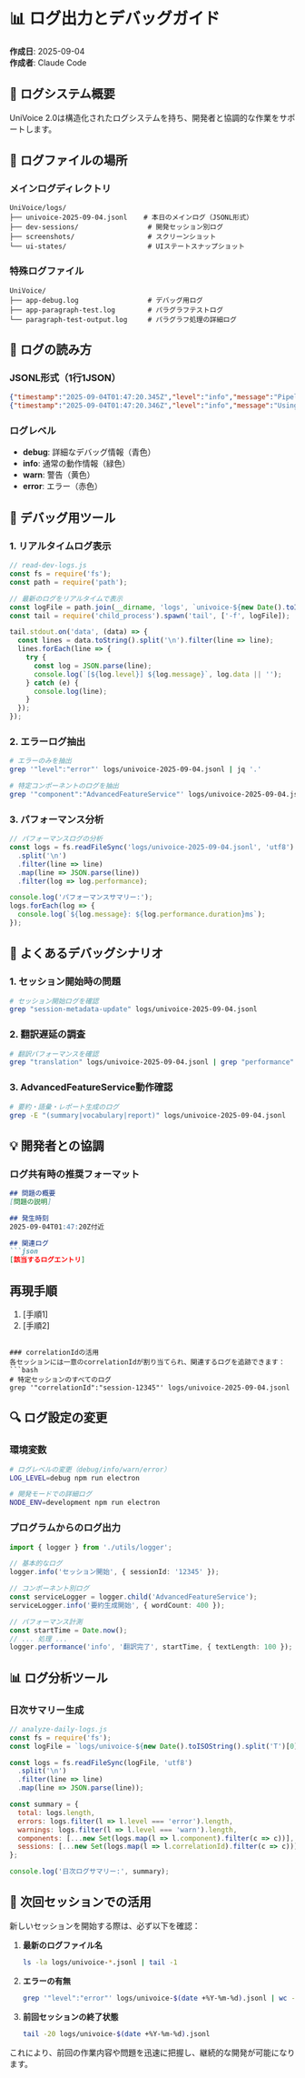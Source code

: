 # 📊 ログ出力とデバッグガイド

**作成日**: 2025-09-04  
**作成者**: Claude Code

## 🎯 ログシステム概要

UniVoice 2.0は構造化されたログシステムを持ち、開発者と協調的な作業をサポートします。

## 📁 ログファイルの場所

### メインログディレクトリ
```
UniVoice/logs/
├── univoice-2025-09-04.jsonl    # 本日のメインログ（JSONL形式）
├── dev-sessions/                 # 開発セッション別ログ
├── screenshots/                  # スクリーンショット
└── ui-states/                    # UIステートスナップショット
```

### 特殊ログファイル
```
UniVoice/
├── app-debug.log                 # デバッグ用ログ
├── app-paragraph-test.log        # パラグラフテストログ
└── paragraph-test-output.log     # パラグラフ処理の詳細ログ
```

## 📝 ログの読み方

### JSONL形式（1行1JSON）
```json
{"timestamp":"2025-09-04T01:47:20.345Z","level":"info","message":"Pipeline service setup completed","component":"Main"}
{"timestamp":"2025-09-04T01:47:20.346Z","level":"info","message":"Using default data path: C:\\Users\\ryosu\\UniVoice","component":"DataPersistence"}
```

### ログレベル
- **debug**: 詳細なデバッグ情報（青色）
- **info**: 通常の動作情報（緑色）
- **warn**: 警告（黄色）
- **error**: エラー（赤色）

## 🔧 デバッグ用ツール

### 1. リアルタイムログ表示
```javascript
// read-dev-logs.js
const fs = require('fs');
const path = require('path');

// 最新のログをリアルタイムで表示
const logFile = path.join(__dirname, 'logs', `univoice-${new Date().toISOString().split('T')[0]}.jsonl`);
const tail = require('child_process').spawn('tail', ['-f', logFile]);

tail.stdout.on('data', (data) => {
  const lines = data.toString().split('\n').filter(line => line);
  lines.forEach(line => {
    try {
      const log = JSON.parse(line);
      console.log(`[${log.level}] ${log.message}`, log.data || '');
    } catch (e) {
      console.log(line);
    }
  });
});
```

### 2. エラーログ抽出
```bash
# エラーのみを抽出
grep '"level":"error"' logs/univoice-2025-09-04.jsonl | jq '.'

# 特定コンポーネントのログを抽出
grep '"component":"AdvancedFeatureService"' logs/univoice-2025-09-04.jsonl | jq '.'
```

### 3. パフォーマンス分析
```javascript
// パフォーマンスログの分析
const logs = fs.readFileSync('logs/univoice-2025-09-04.jsonl', 'utf8')
  .split('\n')
  .filter(line => line)
  .map(line => JSON.parse(line))
  .filter(log => log.performance);

console.log('パフォーマンスサマリー:');
logs.forEach(log => {
  console.log(`${log.message}: ${log.performance.duration}ms`);
});
```

## 🐛 よくあるデバッグシナリオ

### 1. セッション開始時の問題
```bash
# セッション開始ログを確認
grep "session-metadata-update" logs/univoice-2025-09-04.jsonl
```

### 2. 翻訳遅延の調査
```bash
# 翻訳パフォーマンスを確認
grep "translation" logs/univoice-2025-09-04.jsonl | grep "performance"
```

### 3. AdvancedFeatureService動作確認
```bash
# 要約・語彙・レポート生成のログ
grep -E "(summary|vocabulary|report)" logs/univoice-2025-09-04.jsonl
```

## 💡 開発者との協調

### ログ共有時の推奨フォーマット
```markdown
## 問題の概要
[問題の説明]

## 発生時刻
2025-09-04T01:47:20Z付近

## 関連ログ
```json
[該当するログエントリ]
```

## 再現手順
1. [手順1]
2. [手順2]
```

### correlationIdの活用
各セッションには一意のcorrelationIdが割り当てられ、関連するログを追跡できます：
```bash
# 特定セッションのすべてのログ
grep '"correlationId":"session-12345"' logs/univoice-2025-09-04.jsonl
```

## 🔍 ログ設定の変更

### 環境変数
```bash
# ログレベルの変更（debug/info/warn/error）
LOG_LEVEL=debug npm run electron

# 開発モードでの詳細ログ
NODE_ENV=development npm run electron
```

### プログラムからのログ出力
```typescript
import { logger } from './utils/logger';

// 基本的なログ
logger.info('セッション開始', { sessionId: '12345' });

// コンポーネント別ログ
const serviceLogger = logger.child('AdvancedFeatureService');
serviceLogger.info('要約生成開始', { wordCount: 400 });

// パフォーマンス計測
const startTime = Date.now();
// ... 処理 ...
logger.performance('info', '翻訳完了', startTime, { textLength: 100 });
```

## 📊 ログ分析ツール

### 日次サマリー生成
```javascript
// analyze-daily-logs.js
const fs = require('fs');
const logFile = `logs/univoice-${new Date().toISOString().split('T')[0]}.jsonl`;

const logs = fs.readFileSync(logFile, 'utf8')
  .split('\n')
  .filter(line => line)
  .map(line => JSON.parse(line));

const summary = {
  total: logs.length,
  errors: logs.filter(l => l.level === 'error').length,
  warnings: logs.filter(l => l.level === 'warn').length,
  components: [...new Set(logs.map(l => l.component).filter(c => c))],
  sessions: [...new Set(logs.map(l => l.correlationId).filter(c => c))]
};

console.log('日次ログサマリー:', summary);
```

## 🚀 次回セッションでの活用

新しいセッションを開始する際は、必ず以下を確認：

1. **最新のログファイル名**
   ```bash
   ls -la logs/univoice-*.jsonl | tail -1
   ```

2. **エラーの有無**
   ```bash
   grep '"level":"error"' logs/univoice-$(date +%Y-%m-%d).jsonl | wc -l
   ```

3. **前回セッションの終了状態**
   ```bash
   tail -20 logs/univoice-$(date +%Y-%m-%d).jsonl
   ```

これにより、前回の作業内容や問題を迅速に把握し、継続的な開発が可能になります。